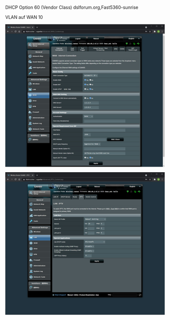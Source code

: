 DHCP Option 60 (Vendor Class)
dslforum.org,Fast5360-sunrise

VLAN auf WAN 10

![](https://github.com/creisey/ftth-sunrise/blob/master/Screenshot%202021-03-22%20093031.jpg)

![](https://github.com/creisey/ftth-sunrise/blob/master/Screenshot%202021-03-22%20093102.jpg)
